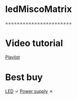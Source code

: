 # ledMiscoMatrix
=======================


# Video tutorial
[Playlist](https://www.youtube.com/playlist?list=PLJ4C4QJkZZTiV9dprbRqfRA-bu3xNTBf2)

# Best buy
[LED](https://www.aliexpress.com/item/colorful-led-Free-shipping-1m-4m-5m-ws2812b-rgb-led-strip-30-60-144-LED-Black/32512206461.html?spm=2114.search0104.3.17.32801c60NOqNTq&ws_ab_test=searchweb0_0,searchweb201602_1_10152_10151_10065_10344_10068_10342_10343_5722611_10340_10341_10696_5722911_5722811_5722711_10084_10083_10618_10304_10307_10302_5711211_10059_308_100031_10103_10624_10623_10622_10621_10620_5711311_5722511,searchweb201603_32,ppcSwitch_5&algo_expid=0293ae06-7970-4d6f-b84e-33dfe1609c0d-2&algo_pvid=0293ae06-7970-4d6f-b84e-33dfe1609c0d&priceBeautifyAB=0) ✓
[Power supply](https://www.aliexpress.com/item/New-5V-2A-3A-4A-5A-6A-8A-10A-12A-20A-30A-40A-60A-SwitchLED-Power/32641542774.html?spm=2114.10010108.1000013.2.63cd2ee2U2Tq6B&scm=1007.13339.90158.0&scm_id=1007.13339.90158.0&scm-url=1007.13339.90158.0&pvid=1107b6e8-724c-465a-8ca8-e6adf5f1e1fc&_t=pvid:1107b6e8-724c-465a-8ca8-e6adf5f1e1fc,scm-url:1007.13339.90158.0) ✗
